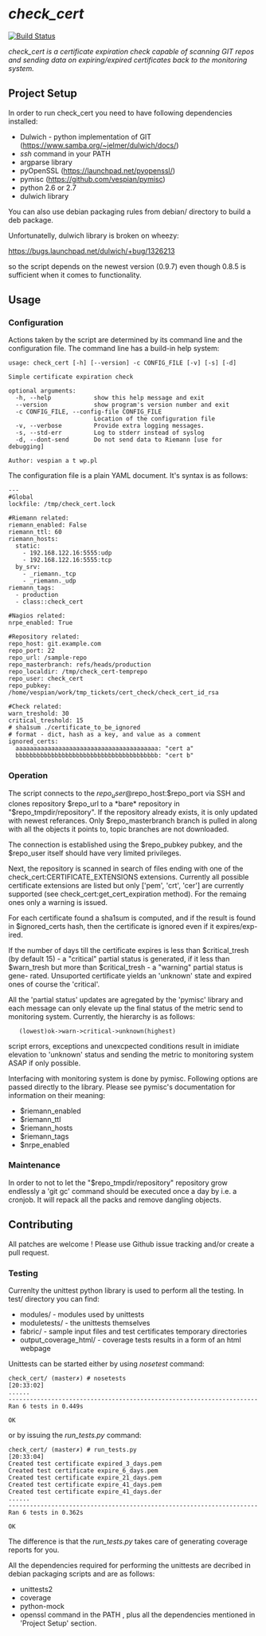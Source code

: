 # _check_cert_

[![Build
Status](https://travis-ci.org/vespian/check-cert.svg?branch=master)](https://travis-ci.org/vespian/check-cert)

_check_cert is a certificate expiration check capable of scanning GIT repos
and sending data on expiring/expired certificates back to the monitoring system._

## Project Setup

In order to run check_cert you need to have following dependencies installed:
- Dulwich - python implementation of GIT (https://www.samba.org/~jelmer/dulwich/docs/)
- *ssh* command in your PATH
- argparse library
- pyOpenSSL (https://launchpad.net/pyopenssl/)
- pymisc (https://github.com/vespian/pymisc)
- python 2.6 or 2.7
- dulwich library

You can also use debian packaging rules from debian/ directory to build a deb
package.

Unfortunatelly, dulwich library is broken on wheezy:

https://bugs.launchpad.net/dulwich/+bug/1326213

so the script depends on the newest version (0.9.7) even though 0.8.5 is
sufficient when it comes to functionality.

## Usage

### Configuration

Actions taken by the script are determined by its command line and the
configuration file. The command line has a build-in help system:

```
usage: check_cert [-h] [--version] -c CONFIG_FILE [-v] [-s] [-d]

Simple certificate expiration check

optional arguments:
  -h, --help            show this help message and exit
  --version             show program's version number and exit
  -c CONFIG_FILE, --config-file CONFIG_FILE
                        Location of the configuration file
  -v, --verbose         Provide extra logging messages.
  -s, --std-err         Log to stderr instead of syslog
  -d, --dont-send       Do not send data to Riemann [use for debugging]

Author: vespian a t wp.pl
```

The configuration file is a plain YAML document. It's syntax is as follows:

```
---
#Global
lockfile: /tmp/check_cert.lock

#Riemann related:
riemann_enabled: False
riemann_ttl: 60
riemann_hosts:
  static:
    - 192.168.122.16:5555:udp
    - 192.168.122.16:5555:tcp
  by_srv:
    - _riemann._tcp
    - _riemann._udp
riemann_tags:
  - production
  - class::check_cert

#Nagios related:
nrpe_enabled: True

#Repository related:
repo_host: git.example.com
repo_port: 22
repo_url: /sample-repo
repo_masterbranch: refs/heads/production
repo_localdir: /tmp/check_cert-temprepo
repo_user: check_cert
repo_pubkey: /home/vespian/work/tmp_tickets/cert_check/check_cert_id_rsa

#Check related:
warn_treshold: 30
critical_treshold: 15
# sha1sum ./certificate_to_be_ignored
# format - dict, hash as a key, and value as a comment
ignored_certs:
  aaaaaaaaaaaaaaaaaaaaaaaaaaaaaaaaaaaaaaaa: "cert a"
  bbbbbbbbbbbbbbbbbbbbbbbbbbbbbbbbbbbbbbbb: "cert b"
```

### Operation

The script connects to the $repo_user@$repo_host:$repo_port via SSH and clones
repository $repo_url to a *bare* repository in "$repo_tmpdir/repository". If
the repository already exists, it is only updated with newest referances. Only
$repo_masterbranch branch is pulled in along with all the objects it points to,
topic branches are not downloaded.

The connection is established using the $repo_pubkey pubkey, and the $repo_user
itself should have very limited privileges.

Next, the repository is scanned in search of files ending with one of the
check_cert:CERTIFICATE_EXTENSIONS extensions. Currently all possible
certificate extensions are listed but only ['pem', 'crt', 'cer'] are currently
supported (see check_cert:get_cert_expiration method). For the remaing ones
only a warning is issued.

For each certificate found a sha1sum is computed, and if the result is found in
$ignored_certs hash, then the certificate is ignored even if it expires/exp-
ired.

If the number of days till the certificate expires is less than $critical_tresh
(by default 15) - a "critical" partial status is generated, if it less than
$warn_tresh but more than $critical_tresh - a "warning" partial status is gene-
rated. Unsuported certificate yields an 'unknown' state and expired ones of
course the 'critical'.

All the 'partial status' updates are agregated by the 'pymisc' library and
each message can only elevate up the final status of the metric send to
monitoring system. Currently, the hierarchy is as follows:

       (lowest)ok->warn->critical->unknown(highest)

script errors, exceptions and unexcpected conditions result in imidiate elevation
to 'unknown' status and sending the metric to monitoring system ASAP if only
possible.

Interfacing with monitoring system is done by pymisc. Following options are
passed directly to the library. Please see pymisc's documentation for
information on their meaning:
* $riemann_enabled
* $riemann_ttl
* $riemann_hosts
* $riemann_tags
* $nrpe_enabled

### Maintenance

In order to not to let the "$repo_tmpdir/repository" repository grow endlessly
a 'git gc' command should be executed once a day by i.e. a cronjob. It will
repack all the packs and remove dangling objects.

## Contributing

All patches are welcome ! Please use Github issue tracking and/or create a pull
request.

### Testing

Currenlty the unittest python library is used to perform all the testing. In
test/ directory you can find:
- modules/ - modules used by unittests
- moduletests/ - the unittests themselves
- fabric/ - sample input files and test certificates temporary directories
- output_coverage_html/ - coverage tests results in a form of an html webpage

Unittests can be started either by using *nosetest* command:

```
check_cert/ (master✗) # nosetests
[20:33:02]
......
----------------------------------------------------------------------
Ran 6 tests in 0.449s

OK
```

or by issuing the *run_tests.py* command:

```
check_cert/ (master✗) # run_tests.py
[20:33:04]
Created test certificate expired_3_days.pem
Created test certificate expire_6_days.pem
Created test certificate expire_21_days.pem
Created test certificate expire_41_days.pem
Created test certificate expire_41_days.der
......
----------------------------------------------------------------------
Ran 6 tests in 0.362s

OK
```

The difference is that the *run_tests.py* takes care of generating coverage
reports for you.

All the dependencies required for performing the unittests are decribed in debian
packaging scripts and are as follows:
- unittests2
- coverage
- python-mock
- openssl command in the PATH
, plus all the dependencies mentioned in 'Project Setup' section.
